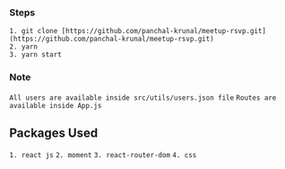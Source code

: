 ### Steps 
`1. git clone [https://github.com/panchal-krunal/meetup-rsvp.git] (https://github.com/panchal-krunal/meetup-rsvp.git)`<br/>
`2. yarn` <br/>
`3. yarn start` <br/>

### Note
`All users are available inside src/utils/users.json file`
`Routes are available inside App.js`

## Packages Used 
`1. react js`
`2. moment`
`3. react-router-dom`
`4. css`
